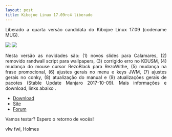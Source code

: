 ```yaml
---
layout: post
title: Kibojoe Linux 17.09rc4 liberado 
---
```


<p style="text-align: justify;">Liberado a quarta versão candidata do Kibojoe Linux 17.09 (codename MUG).</p>

<img src="http://kibojoe.org/img/img3.png">

<img src="http://www.auplod.com/u/dplauo9ec90.png">

<p style="text-align: justify;">Nesta versão as novidades são: (1) novos slides para Calamares, (2) removido randwall script para wallpapers, (3) corrigido erro no KDUSM, (4) mudança do mouse cursor RezoBlack para RezoWithe, (5) mudança na frase promocional, (6) ajustes gerais no menu e keys JWM, (7) ajustes gerais no conky,  (8) atualização do manual e (9) atualizações gerais de pacotes (Stable Update Manjaro 2017-10-09). Mais informações e download, links abaixo .</p>

* [Download](http://kibojoe.org/download.html)
* [Site](http://kibojoe.org)
* [Forum](http://forum.kibojoe.org/home)

<p style="text-align: justify;">Vamos testar? Espero o retorno de vocês!</p>

vlw fwi, Holmes
